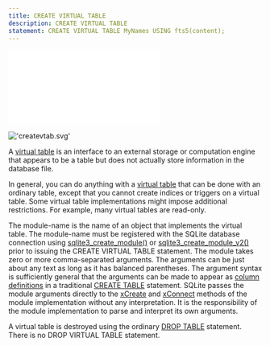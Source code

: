 ```yaml
---
title: CREATE VIRTUAL TABLE
description: CREATE VIRTUAL TABLE
statement: CREATE VIRTUAL TABLE MyNames USING fts5(content);
---
```

!['script.js'](/public/docs/sqlite/script.js)






!['createvtab.svg'](/public/docs/sqlite/_svg/createvtab.svg)


<p>A <a href="https://www.sqlite.org/vtab.html" target="_blank">virtual table</a> is an interface to an external storage or computation
engine that appears to be a table but does not actually store information
in the database file.</p>

<p>In general, you can do anything with a <a href="https://www.sqlite.org/vtab.html" target="_blank">virtual table</a> that can be done
with an ordinary table, except that you cannot create indices or triggers on a
virtual table. Some virtual table implementations might impose additional
restrictions. For example, many virtual tables are read-only.</p>

<p>The <span class='yyterm'>module-name</span> is the name of an object that implements
the virtual table. The <span class='yyterm'>module-name</span> must be registered with
the SQLite database connection using
<a href="https://www.sqlite.org/c3ref/create_module.html" target="_blank">sqlite3_create_module()</a> or <a href="https://www.sqlite.org/c3ref/create_module.html" target="_blank">sqlite3_create_module_v2()</a>
prior to issuing the CREATE VIRTUAL TABLE statement.
The module takes zero or more comma-separated arguments.
The arguments can be just about any text as long as it has balanced
parentheses. The argument syntax is sufficiently general that the
arguments can be made to appear as <a href="lang_createtable#tablecoldef">column definitions</a> in a traditional
<a href="lang_createtable">CREATE TABLE</a> statement. 
SQLite passes the module arguments directly
to the <a href="https://www.sqlite.org/vtab.html#xcreate" target="_blank">xCreate</a> and <a href="https://www.sqlite.org/vtab.html#xconnect" target="_blank">xConnect</a> methods of the module implementation
without any interpretation. It is the responsibility
of the module implementation to parse and interpret its own arguments.</p>

<p>A virtual table is destroyed using the ordinary
<a href="lang_droptable">DROP TABLE</a> statement. There is no
DROP VIRTUAL TABLE statement.</p>


